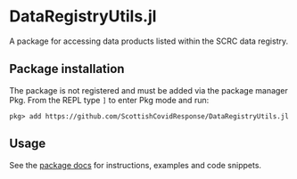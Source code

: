 # DataRegistryUtils.jl
A package for accessing data products listed within the SCRC data registry.

## Package installation

The package is not registered and must be added via the package manager Pkg.
From the REPL type `]` to enter Pkg mode and run:

```
pkg> add https://github.com/ScottishCovidResponse/DataRegistryUtils.jl
```

## Usage

See the [package docs](https://scottishcovidresponse.github.io/DataRegistryUtils.jl/stable/) for instructions, examples and code snippets.
